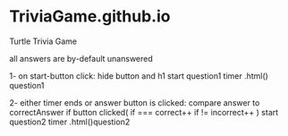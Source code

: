 # TriviaGame.github.io
Turtle Trivia Game

all answers are by-default unanswered

1- on start-button click:
    hide button and h1
    start question1 timer
    .html() question1

2- either timer ends or answer button is clicked:
    compare answer to correctAnswer
    if button clicked(
    if === correct++
    if != incorrect++
    )
    start question2 timer
    .html()question2
